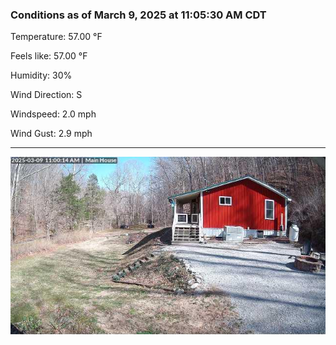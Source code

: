 ### Conditions as of March 9, 2025 at 11:05:30 AM CDT 

Temperature: 57.00 &deg;F

Feels like: 57.00 &deg;F

Humidity: 30%

Wind Direction: S

Windspeed: 2.0 mph

Wind Gust: 2.9 mph

---

<img src="./images/latest.jpeg"/>

